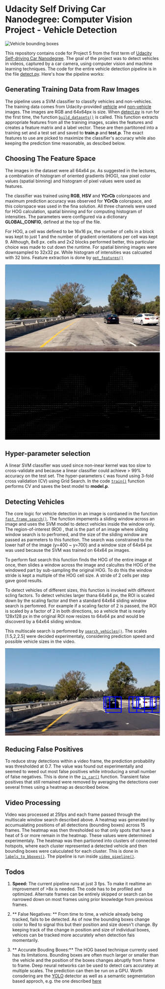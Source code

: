 # Udacity Self Driving Car Nanodegree: Computer Vision Project - Vehicle Detection
![Vehicle bounding boxes](output.gif)

This repository contains code for Project 5 from the first term of [Udacity Self-driving Car Nanodegree](https://in.udacity.com/course/self-driving-car-engineer-nanodegree--nd013/). The goal of the project was to detect vehicles in videos, captured by a car camera, using computer vision and machine learning techniques. The code for the entire vehicle detection pipeline is in the file [detect.py](https://github.com/farhanhubble/CarND-Vehicle-Detection/blob/e6d33a9f870b057c3ab46f6587f3fa4d4422504c/detect.py). Here's how the pipeline works:

## Generating Training Data from Raw Images

The pipeline uses a SVM classifier to classify vehicles and non-vehicles. The training data comes from Udacity-provided [vehicle](https://s3.amazonaws.com/udacity-sdc/Vehicle_Tracking/vehicles.zip) and [non-vehicle](https://s3.amazonaws.com/udacity-sdc/Vehicle_Tracking/non-vehicles.zip) images. The images are RGB and 64x64px is size. When [detect.py](https://github.com/farhanhubble/CarND-Vehicle-Detection/blob/e6d33a9f870b057c3ab46f6587f3fa4d4422504c/detect.py) is run for the first time, the function [`build_datasets()`](https://github.com/farhanhubble/CarND-Vehicle-Detection/blob/e6d33a9f870b057c3ab46f6587f3fa4d4422504c/detect.py#L149) is called. This function extracts appropriate features from all the training images, scales the features and creates a feature matrix and a label vector. These are then partitoned into a training set and a test set and saved to **train.p** and **test.p**. The exact features to use are picked to maximize the classifier's accuracy while also keeping the prediction time reasonable, as descibed below.


## Choosing The Feature Space

The images in the dataset were all 64x64 px. As suggested in the lectures, a combination of histogram of oriented gradients (HOG), raw pixel color values (spatial binning) and histogram of pixel values were used as features. 

The classifier was trained using **RGB**, **HSV** and **YCrCb** colorspaces and maximum prediction accuracy was observed for **YCrCb** colorspace, and this colorspace was used in the fina solution. All three channels were used for HOG calculation, spatial binning and for computing histogram of intensities. The parameters were configured via a dictionary **GLOBAL_CONFIG**, defined at the top of the file. 

For HOG, a cell was defined to be 16x16 px, the number of cells in a block was kept to just 1 and the number of gradient orientations per cell was kept 9. Although, 8x8 px. cells and 2x2 blocks performed better, this particular choice was made to cut down the runtime. For spatial binning images were downsampled to 32x32 px. While histogram of intensities was calcuated with 32 bins. Feature extraction is done by [`get_features()`](https://github.com/farhanhubble/CarND-Vehicle-Detection/blob/e6d33a9f870b057c3ab46f6587f3fa4d4422504c/detect.py#L111)

![image](readme-res/test1.jpg)
![hog](readme-res/hog.png)

## Hyper-parameter selection

A linear SVM classifier was used since non-inear kernel was too slow to cross-validate and because a linear classifier could achieve > 99% accuracy on the test set. The hyper-parameters `C` was found using 3-fold cross validation (CV) using Grid Search. In the code [`train()`](https://github.com/farhanhubble/CarND-Vehicle-Detection/blob/e6d33a9f870b057c3ab46f6587f3fa4d4422504c/detect.py#L225) function performs CV and saves the best model to **model.p**.


## Detecting Vehicles

The core logic for vehicle detection in an image is contianed in the function [`fast_frame_search()`](https://github.com/farhanhubble/CarND-Vehicle-Detection/blob/e6d33a9f870b057c3ab46f6587f3fa4d4422504c/detect.py#L336). The function impements a sliding window across an image and uses the SVM model to detect vehicles inside the window only. The region-of-interest (ROI) , that is the part of an image where sliding window search is to perfromed, and the size of the sliding window are passed as parmeters to this function. The search was constrained to the lower half of the image (y=400 ~ y=700) and a window size of 64x64 px was used because the SVM was trained on 64x64 px images.

To perform fast search this function finds the HOG of the entire image at once, then slides a window across the image and calcultes the HOG of the windowed part by sub-sampling the original HOG. To do this the window stride is kept a multiple of the HOG cell size. A stride of 2 cells per step gave good results.

To detect vehicles of different sizes, this function is invoked with different scling factors. To detect vehicles larger thana 64x64 px, the ROI is scaled down by the scaling factor and then a standard 64x64 sliding window search is perfomred. For example if a scaling factor of 2 is passed, the ROI is scaled by a factor of 2 in both directions, so a vehicle that is nearly 128x128 px in the original ROI now resizes to 64x64 px and would be discoverd by a 64x64 sliding window.

This multiscale search is perfomred by [`search_vehicles()`](https://github.com/farhanhubble/CarND-Vehicle-Detection/blob/e6d33a9f870b057c3ab46f6587f3fa4d4422504c/detect.py#L445). The scales [1.5,2,2.5] were decided experimentaly, considering prediction speed and possible vehicle sizes in the video.

![hog](readme-res/bbox.png)


## Reducing False Positives
To reduce stray detections within a video frame, the prediction probability was thresholded at 0.7. The value was found out experimentally and seemed to weed out most false positives while introducing a small number of false negatives. This is done in the [`is_car()`](https://github.com/farhanhubble/CarND-Vehicle-Detection/blob/e6d33a9f870b057c3ab46f6587f3fa4d4422504c/detect.py#L307) function. Transient false positives that still remained were removed by averaging the detections over several frmes using a heatmap as described below.


## Video Processing
Video was processed at 25fps and each frame  passed through the multiscale window search described above. A heatmap was generated by accumualating positions of all detections (bounding boxes) across 15 frames. The heatmap was then thresholded so that only spots that have a heat of 5 or more remain in the heatmap. These values were determined experimentaly. The heatmap was then partioned into clusters of connected hotspots, where each cluster represented a detected vehicle and then bounding boxes were caluculated for each cluster. This is done in [`labels_to_bboxes()`](https://github.com/farhanhubble/CarND-Vehicle-Detection/blob/e6d33a9f870b057c3ab46f6587f3fa4d4422504c/detect.py#L459). The pipeline is run inside [`video_pipeline()`](https://github.com/farhanhubble/CarND-Vehicle-Detection/blob/e6d33a9f870b057c3ab46f6587f3fa4d4422504c/detect.py#L479). 


## Todos
1. **Speed:** The current pipeline runs at just 3 fps. To make it realtime an improvement of >8x is needed. The code has to be profiled and optimized. Alternate frames can be entirely skipped or search can be narrowed down on most frames using prior knowledge from previous frames.

2. ** False Negatives: ** From time to time, a vehicle already being tracked, fails to be detected. As of now the bounding boxes change color to Red to signal this but their position and size doesn't change. By keeping track of the change in position and size of individual boxes, vehices can be tracked more accurately when detection fais momentarily.

3. ** Accurate Bouding Boxes:** The HOG based technique currenty used has its limitations. Bounding boxes are often much larger or smaller than the vehicle and the position of the boxes changes abruptly from frame to frame. Deep neural networks can be used to detect cars accuratey at multiple scales. The prediction can then be run on a GPU. Worth consdering are the [YOLO](https://arxiv.org/abs/1506.02640) detector as well as a semantic segmentation based approch, e.g. the one described [here](http://iv2016.berkeleyvision.org/papers/romera.pdf)







